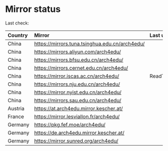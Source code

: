 <script src="./time.js"></script>
# Mirror status
Last check: <script type="text/javascript">localize(1734503517.758362);</script>

|Country|Mirror|Last update|
|:------|:-----|:----------|
|China|https://mirrors.tuna.tsinghua.edu.cn/arch4edu/|<script type="text/javascript">localize(1734461068);</script>|
|China|https://mirrors.aliyun.com/arch4edu/|<script type="text/javascript">localize(1734461068);</script>|
|China|https://mirrors.bfsu.edu.cn/arch4edu/|<script type="text/javascript">localize(1734461068);</script>|
|China|https://mirrors.cernet.edu.cn/arch4edu/|<script type="text/javascript">localize(1734461068);</script>|
|China|https://mirror.iscas.ac.cn/arch4edu/|ReadTimeout|
|China|https://mirrors.nju.edu.cn/arch4edu/|<script type="text/javascript">localize(1734418120);</script>|
|China|https://mirror.nyist.edu.cn/arch4edu/|<script type="text/javascript">localize(1734461068);</script>|
|China|https://mirrors.sau.edu.cn/arch4edu/|<script type="text/javascript">localize(1731653531);</script>|
|Austria|https://at.arch4edu.mirror.kescher.at/|<script type="text/javascript">localize(1734461068);</script>|
|France|https://mirror.lesviallon.fr/arch4edu/|<script type="text/javascript">localize(1734461068);</script>|
|Germany|https://pkg.fef.moe/arch4edu/|<script type="text/javascript">localize(1734461068);</script>|
|Germany|https://de.arch4edu.mirror.kescher.at/|<script type="text/javascript">localize(1734461068);</script>|
|Germany|https://mirror.sunred.org/arch4edu/|<script type="text/javascript">localize(1734461068);</script>|

<script src="./tablefilter/tablefilter.js"></script>
<script src="./table.js"></script>